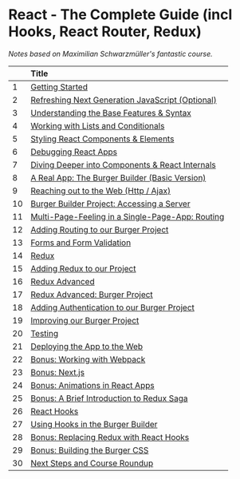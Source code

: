 # React - The Complete Guide (incl Hooks, React Router, Redux)

_Notes based on Maximilian Schwarzmüller's fantastic course._

|     | Title                                                                                                               |
| :-- | :------------------------------------------------------------------------------------------------------------------ |
| 1   | [ Getting Started ](01-Getting-Started/README.md)                                                                   |
| 2   | [ Refreshing Next Generation JavaScript (Optional) ](02-Refreshing-Next-Generation-JS/README.md)                    |
| 3   | [ Understanding the Base Features & Syntax ](03-Understanding-the-Base-Features-and-Syntax/README.md)               |
| 4   | [ Working with Lists and Conditionals ](04-Working-with-Lists-and-Conditionals/README.md)                           |
| 5   | [ Styling React Components & Elements ](05-Styling-React-Components-and-Elements/README.md)                         |
| 6   | [ Debugging React Apps ](06-Debugging-React-Apps/README.md)                                                         |
| 7   | [ Diving Deeper into Components & React Internals ](07-Diving-Deeper-into-Components-and-React-Internals/README.md) |
| 8   | [ A Real App: The Burger Builder (Basic Version) ](08-A-Real-App--The-Burger-Builder/README.md)                     |
| 9   | [ Reaching out to the Web (Http / Ajax) ](09-Reaching-out-to-the-Web/README.md)                                     |
| 10  | [ Burger Builder Project: Accessing a Server ](10-Burger-Builder-Project--Accessing-a-Server/README.md)             |
| 11  | [ Multi-Page-Feeling in a Single-Page-App: Routing ](11-Multi-Page-Feeling-in-a-SPA-Routing/README.md)              |
| 12  | [ Adding Routing to our Burger Project ](12-Adding-Routing-to-our-Burger-Project/README.md)                         |
| 13  | [ Forms and Form Validation ](13-Forms-and-Form-Validation/README.md)                                               |
| 14  | [ Redux ](14-Redux/README.md)                                                                                       |
| 15  | [ Adding Redux to our Project ](15-Adding-Redux-to-our-Project/README.md)                                           |
| 16  | [ Redux Advanced ](16-Redux-Advanced/README.md)                                                                     |
| 17  | [ Redux Advanced: Burger Project ](17-Redux-Advanced--Burger-Project/README.md)                                     |
| 18  | [ Adding Authentication to our Burger Project ](18-Adding-Authentication-to-our-Burger-Project/README.md)           |
| 19  | [ Improving our Burger Project ]()                                                                                  |
| 20  | [ Testing ]()                                                                                                       |
| 21  | [ Deploying the App to the Web ]()                                                                                  |
| 22  | [ Bonus: Working with Webpack ]()                                                                                   |
| 23  | [ Bonus: Next.js ]()                                                                                                |
| 24  | [ Bonus: Animations in React Apps ]()                                                                               |
| 25  | [ Bonus: A Brief Introduction to Redux Saga ]()                                                                     |
| 26  | [ React Hooks ]()                                                                                                   |
| 27  | [ Using Hooks in the Burger Builder ]()                                                                             |
| 28  | [ Bonus: Replacing Redux with React Hooks ]()                                                                       |
| 29  | [ Bonus: Building the Burger CSS ]()                                                                                |
| 30  | [ Next Steps and Course Roundup ]()                                                                                 |
